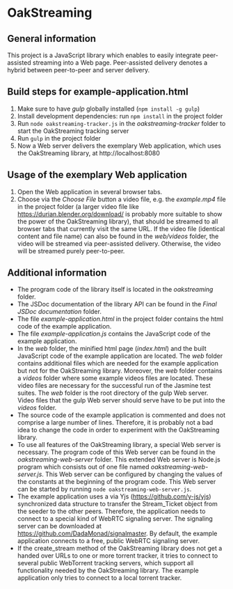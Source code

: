 # OakStreaming

## General information
This project is a JavaScript library which enables to easily integrate peer-assisted streaming into a Web page.
Peer-assisted delivery denotes a hybrid between peer-to-peer and server delivery.


## Build steps for example-application.html
1. Make sure to have *gulp* globally installed (```npm install -g gulp```)
2. Install development dependencies: run ```npm install``` in the project folder
3. Run ```node oakstreaming-tracker.js``` in the *oakstreaming-tracker* folder to start the OakStreaming tracking server
4. Run ```gulp``` in the project folder
5. Now a Web server delivers the exemplary Web application, which uses the OakStreaming library, at http://localhost:8080



## Usage of the exemplary Web application
1. Open the Web application in several browser tabs.
2. Choose via the *Choose File* button a video file, e.g. the *example.mp4* file in the project folder (a larger video file like https://durian.blender.org/download/ is probably more suitable to show the power of the OakStreaming library), that should be streamed to all browser tabs that currently visit the same URL. If the video file (identical content and file name) can also be found in the *web/videos* folder, the video will be streamed via peer-assisted delivery. Otherwise, the video will be streamed purely peer-to-peer. <br />


## Additional information
- The program code of the library itself is located in the *oakstreaming* folder.
- The JSDoc documentation of the library API can be found in the *Final JSDoc documentation* folder.
- The file *example-application.html* in the project folder contains the html code of the example application.
- The file *example-application.js* contains the JavaScript code of the example application.
- In the *web* folder, the minified html page (*index.html*) and the built JavaScript code of the example application are located. The *web* folder contains additional files which are needed for the example application but not for the OakStreaming library. Moreover, the *web* folder contains a *videos* folder where some example videos files are located. These video files are necessary for the successful run of the Jasmine test suites. The *web* folder is the root directory of the gulp Web server. Video files that the gulp Web server should serve have to be put into the *videos* folder.
- The source code of the example application is commented and does not comprise a large number of lines. Therefore, it is probably not a bad idea to change the code in order to experiment with the OakStreaming library.
- To use all features of the OakStreaming library, a special Web server is necessary. The program code of this Web server can be found in the *oakstreaming-web-server* folder. This extended Web server is Node.js program which consists out of one file named *oakstreaming-web-server.js*. This Web server can be configured by changing the values of the constants at the beginning of the program code. This Web server can be started by running ```node oakstreaming-web-server.js```.
- The example application uses a via Yjs (https://github.com/y-js/yjs) synchronized data structure to transfer the Stream_Ticket object from the seeder to the other peers. Therefore, the application needs to connect to a special kind of WebRTC signaling server. The signaling server can be downloaded at https://github.com/DadaMonad/signalmaster. By default, the example application connects to a free, public WebRTC signaling server.
- If the create_stream method of the OakStreaming library does not get a handed over URLs to one or more torrent tracker, it tries to connect to several public WebTorrent tracking servers, which support all functionality needed by the OakStreaming library. The example application only tries to connect to a local torrent tracker.